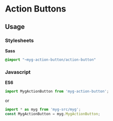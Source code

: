 # Action Buttons

## Usage

### Stylesheets

**Sass**

```sass
@import "~myg-action-button/action-button"
```

### Javascript

**ES6**

```js
import MygActionButton from 'myg-action-button';
```

or

```js
import * as myg from 'myg-src/myg';
const MygActionButton = myg.MygActionButton;
```

